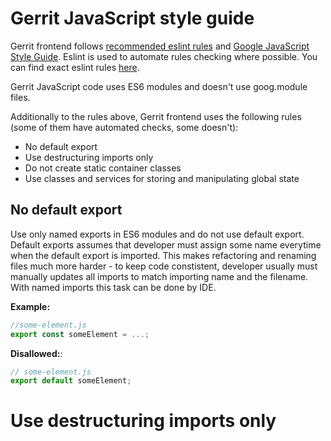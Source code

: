 # Gerrit JavaScript style guide

Gerrit frontend follows [recommended eslint rules](https://eslint.org/docs/rules/)
and [Google JavaScript Style Guide](https://google.github.io/styleguide/jsguide.html).
Eslint is used to automate rules checking where possible. You can find exact eslint rules
[here](https://gerrit.googlesource.com/gerrit/+/refs/heads/master/polygerrit-ui/app/.eslintrc.js).

Gerrit JavaScript code uses ES6 modules and doesn't use goog.module files.

Additionally to the rules above, Gerrit frontend uses the following rules (some of them have automated checks,
some doesn't):

 
- No default export
- Use destructuring imports only
- Do not create static container classes
- Use classes and services for storing and manipulating global state

## No default export
Use only named exports in ES6 modules and do not use default export.
Default exports assumes that developer must assign some name everytime when the default export is imported.
This makes refactoring and renaming files much more harder - to keep code constistent, developer usually
must manually updates all imports to match importing name and the filename. With named imports this task can
be done by IDE. 

**Example:**
```JavaScript
//some-element.js
export const someElement = ...;
```

**Disallowed:**:
```JavaScript
// some-element.js
export default someElement;
```

# Use destructuring imports only


  




